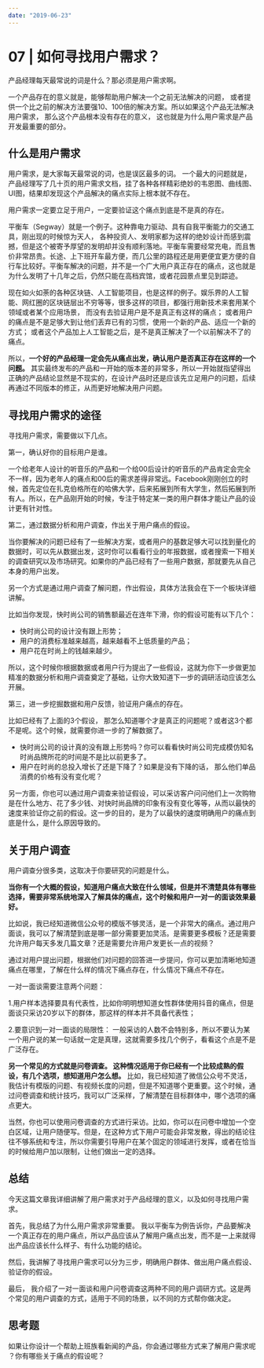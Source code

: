 ```yaml
---
date: "2019-06-23"
---  
```

      
# 07 | 如何寻找用户需求？
产品经理每天最常说的词是什么？那必须是用户需求啊。

一个产品存在的意义就是，能够帮助用户解决一个之前无法解决的问题， 或者提供一个比之前的解决方法要强10、100倍的解决方案。所以如果这个产品无法解决用户需求， 那么这个产品根本没有存在的意义， 这也就是为什么用户需求是产品开发最重要的部分。

## 什么是用户需求

用户需求，是大家每天最常说的词，也是误区最多的词。 一个最大的问题就是，产品经理写了几十页的用户需求文档，挂了各种各样精彩绝妙的韦恩图、曲线图、UI图，结果却发现这个产品解决的痛点实际上根本就不存在。

<!-- [[[read_end]]] -->

用户需求一定要立足于用户，一定要验证这个痛点到底是不是真的存在。

平衡车（Segway）就是一个例子。这种靠电力驱动、具有自我平衡能力的交通工具，刚出现的时候惊为天人， 各种投资人、发明家都为这样的绝妙设计而感到震撼，但是这个被寄予厚望的发明却并没有顺利落地。平衡车需要经常充电，而且售价非常昂贵。长途、上下班开车最方便，而几公里的路程还是用更便宜更方便的自行车比较好。平衡车解决的问题，并不是一个广大用户真正存在的痛点，这也就是为什么发明了十几年之后，仍然只能在高档宾馆，或者花园景点里见到踪迹。

现在如火如荼的各种区块链、人工智能项目，也是这样的例子。娱乐界的人工智能、网红圈的区块链层出不穷等等，很多这样的项目，都强行用新技术来套用某个领域或者某个应用场景， 而没有去验证用户是不是真正有这样的痛点； 或者用户的痛点是不是足够大到让他们丢弃已有的习惯，使用一个新的产品、适应一个新的方式； 或者这个产品加上人工智能之后，是不是真正解决了一个以前解决不了的痛点。

所以，**一个好的产品经理一定会先从痛点出发，确认用户是否真正存在这样的一个问题。** 其实最终发布的产品和一开始的版本差的非常多，所以一开始就指望得出正确的产品结论显然是不现实的，在设计产品时还是应该先立足用户的问题，后续再通过不同版本的修正，从而更好地解决用户问题。

## 寻找用户需求的途径

寻找用户需求，需要做以下几点。

第一，确认好你的目标用户是谁。

一个给老年人设计的听音乐的产品和一个给00后设计的听音乐的产品肯定会完全不一样，因为老年人的痛点和00后的需求差得非常远。Facebook刚刚创立的时候，首先定位在扎克伯格所在的哈佛大学，后来拓展到所有大学生，然后拓展到所有人。所以，在产品刚开始的时候，专注于特定某一类的用户群体才能让产品的设计更有针对性。

第二，通过数据分析和用户调查，作出关于用户痛点的假设。

当你要解决的问题已经有了一些解决方案，或者用户的基数足够大可以找到量化的数据时，可以先从数据出发，这时你可以看看行业的年报数据，或者搜索一下相关的调查研究以及市场研究。如果你的产品已经有了一些用户数据，那就要先从自己本身的用户出发。

另一个方式是通过用户调查了解问题，作出假设，具体方法我会在下一个板块详细讲解。

比如当你发现，快时尚公司的销售额最近在连年下滑，你的假设可能有以下几个：

* 快时尚公司的设计没有跟上形势；
* 用户的消费标准越来越高，越来越看不上低质量的产品；
* 用户花在时尚上的钱越来越少。

所以，这个时候你根据数据或者用户行为提出了一些假设，这就为你下一步做更加精准的数据分析和用户调查奠定了基础，让你大致知道下一步的调研活动应该怎么开展。

第三，进一步挖掘数据和用户反馈，验证用户痛点的存在。

比如已经有了上面的3个假设， 那怎么知道哪个才是真正的问题呢？或者这3个都不是呢。这个时候，就需要你进一步的了解数据了。

* 快时尚公司的设计真的没有跟上形势吗？你可以看看快时尚公司完成模仿知名时尚品牌所花的时间是不是比以前更多了。
* 用户在时尚的总投入增长了还是下降了？如果是没有下降的话， 那么他们单品消费的价格有没有变化呢？

另一方面，你也可以通过用户调查来验证假设，可以采访客户问问他们上一次购物是在什么地方、花了多少钱、对快时尚品牌的印象有没有变化等等，从而以最快的速度来验证你之前的假设。这一步的目的，是为了以最快的速度明确用户的痛点到底是什么，是什么原因导致的。

## 关于用户调查

用户调查分很多类，这取决于你要研究的问题是什么。

**当你有一个大概的假设，知道用户痛点大致在什么领域，但是并不清楚具体有哪些选择，需要非常系统地深入了解具体的痛点，这个时候和用户一对一的面谈效果最好。**

比如说，我已经知道微信公众号的模版不够灵活，是一个非常大的痛点。通过用户面谈，我可以了解清楚到底是哪一部分需要更加灵活。是需要更多模板？还是需要允许用户每天多发几篇文章？还是需要允许用户发更长一点的视频？

通过对用户提出问题，根据他们对问题的回答进一步提问，你可以更加清晰地知道痛点在哪里，了解在什么样的情况下痛点存在，什么情况下痛点不存在。

一对一面谈需要注意两个问题：

1.用户样本选择要具有代表性，比如你明明想知道女性群体使用抖音的痛点，但是面谈只采访20岁以下的群体，那这样的样本并不具备代表性；

2.要意识到一对一面谈的局限性： 一般采访的人数不会特别多，所以不要认为某一个用户说的某一句话就一定是真理，这就需要多找几个例子，看看这个点是不是广泛存在。

**另一个常见的方式就是问卷调查。 这种情况适用于你已经有一个比较成熟的假设，有几个选项，想知道用户怎么想。** 比如，我已经知道了微信公众号不灵活，我估计有模版的问题、有视频长度的问题，但是不知道哪个更重要。这个时候，通过问卷调查和统计技巧，我可以广泛采样，了解清楚在目标群体中，哪个选项的痛点更大。

当然，你也可以使用问卷调查的方式进行采访。比如，你可以在问卷中增加一个空白区域，让用户随便写。但是，在这种方式下用户可能会非常发散，得出的结论往往不够系统和专注，所以你需要引导用户在某个固定的领域进行发挥，或者在恰当的时候给用户加以限制，让他们做出一定的选择。

## 总结

今天这篇文章我详细讲解了用户需求对于产品经理的意义，以及如何寻找用户需求。

首先，我总结了为什么用户需求非常重要。 我以平衡车为例告诉你，产品要解决一个真正存在的用户痛点，所以产品应该从了解用户痛点出发，而不是一上来就得出产品应该长什么样子、有什么功能的结论。

然后，我讲解了寻找用户需求可以分为三步，明确用户群体、做出用户痛点假设、验证你的假设。

最后， 我介绍了一对一面谈和用户问卷调查这两种不同的用户调研方式。这是两个常见的用户调查的方式，适用于不同的场景，以不同的方式帮你做决定。

## 思考题

如果让你设计一个帮助上班族看新闻的产品，你会通过哪些方式来了解用户需求呢 ？你有哪些关于痛点的假设呢？